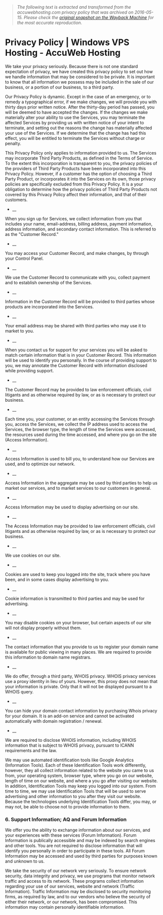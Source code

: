 > *The following text is extracted and transformed from the accuwebhosting.com privacy policy that was archived on 2016-05-15. Please check the [original snapshot on the Wayback Machine](https://web.archive.org/web/20160515090715id_/https%3A//www.accuwebhosting.com/privacy-policy) for the most accurate reproduction.*

# Privacy Policy | Windows VPS Hosting - AccuWeb Hosting

We take your privacy seriously. Because there is not one standard expectation of privacy, we have created this privacy policy to set out how we handle information that may be considered to be private. It is important to know that all information we possess may be included in the sale of our business, or a portion of our business, to a third party.

Our Privacy Policy is dynamic. Except in the case of an emergency, or to remedy a typographical error, if we make changes, we will provide you with thirty days prior written notice. After the thirty-day period has passed, you will be deemed to have accepted the changes. If the changes we make materially alter your ability to use the Services, you may terminate the affected Services by providing us with written notice of your intent to terminate, and setting out the reasons the change has materially affected your use of the Services. If we determine that the change has had this effect, you will be entitled to terminate the Services without charge or penalty.

This Privacy Policy only applies to information provided to us. The Services may incorporate Third Party Products, as defined in the Terms of Service. To the extent this incorporation is transparent to you, the privacy policies of the providers of Third Party Products have been incorporated into this Privacy Policy. However, if a customer has the option of choosing a Third Party Product, or incorporates it into the Services on its own, those privacy policies are specifically excluded from this Privacy Policy. It is a your obligation to determine how the privacy policies of Third Party Products not covered by this Privacy Policy affect their information, and that of their customers.

  * __

When you sign up for Services, we collect information from you that includes your name, email-address, billing address, payment information, address information, and secondary contact information. This is referred to as the "Customer Record."

  * __

You may access your Customer Record, and make changes, by through your Control Panel.

  * __

We use the Customer Record to communicate with you, collect payment and to establish ownership of the Services.

  * __

Information in the Customer Record will be provided to third parties whose products are incorporated into the Services.

  * __

Your email address may be shared with third parties who may use it to market to you.

  * __

When you contact us for support for your services you will be asked to match certain information that is in your Customer Record. This information will be used to identify you personally. In the course of providing support to you, we may annotate the Customer Record with information disclosed while providing support. 

  * __

The Customer Record may be provided to law enforcement officials, civil litigants and as otherwise required by law, or as is necessary to protect our business.




  * __

Each time you, your customer, or an entity accessing the Services through you, access the Services, we collect the IP address used to access the Services, the browser type, the length of time the Services were accessed, the resources used during the time accessed, and where you go on the site (Access Information).

  * __

Access Information is used to bill you, to understand how our Services are used, and to optimize our network.

  * __

Access Information in the aggregate may be used by third parties to help us market our services, and to market services to our customers in general.

  * __

Access Information may be used to display advertising on our site.

  * __

The Access Information may be provided to law enforcement officials, civil litigants and as otherwise required by law, or as is necessary to protect our business.




  * __

We use cookies on our site.

  * __

Cookies are used to keep you logged into the site, track where you have been, and in some cases display advertising to you.

  * __

Cookie information is transmitted to third parties and may be used for advertising.

  * __

You may disable cookies on your browser, but certain aspects of our site will not display properly without them.




  * __

The contact information that you provide to us to register your domain name is available for public viewing in many places. We are required to provide this information to domain name registrars.

  * __

We do offer, through a third party, WHOIS privacy. WHOIS privacy services use a proxy identity in lieu of yours. However, this proxy does not mean that your information is private. Only that it will not be displayed pursuant to a WHOIS query.

  * __

You can hide your domain contact information by purchasing Whois privacy for your domain. It is an add-on service and cannot be activated automatically with domain registration / renewal.

  * __

We are required to disclose WHOIS information, including WHOIS information that is subject to WHOIS privacy, pursuant to ICANN requirements and the law.




We may use automated identification tools like Google Analytics (Information Tools). Each of these Identification Tools work differently, however, they all collect information related to the website you came to us from, your operating system, browser type, where you go on our website, length of time on our website, and where a you go after visiting our website. In addition, Identification Tools may keep you logged into our system. From time to time, we may use Identification Tools that will be used to serve advertising and other information to you after they visit our website. Because the technologies underlying Identification Tools differ, you may, or may not, be able to choose not to provide information to them.

### 6\. Support Information; AQ and Forum Information

We offer you the ability to exchange information about our services, and your experiences with these services (Forum Information). Forum Information is publically accessible and may be indexed by search engines and other tools. You are not required to disclose information that will identify you personally in order to participate in these tools. All Forum Information may be accessed and used by third parties for purposes known and unknown to us.

We take the security of our network very seriously. To ensure network security, data integrity and privacy, we use programs that monitor network traffic and access to its network. These programs collect information regarding your use of our services, website and network (Traffic Information). Traffic Information may be disclosed to security monitoring firms, as required by law, and to our vendors who believe the security of either their network, or our network, has been compromised. This information may contain personally identifiable information.
